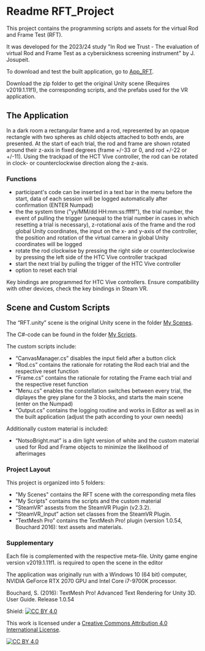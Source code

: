 # Readme RFT_Project

This project contains the programming scripts and assets for the virtual Rod and Frame Test (RFT). 

It was developed for the 2023/24 study "In Rod we Trust - The evaluation of virtual Rod and Frame Test as a cybersickness screening instrument" by J. Josupeit.

To download and test the built application, go to [App_RFT](https://github.com/JudiJ/App_RFT).

Download the zip folder to get the original Unity scene (Requires v2019.1.11f1), the corresponding scripts, and the prefabs used for the VR application.

## The Application
In a dark room a rectangular frame and a rod, represented by an opaque rectangle with two spheres as child objects attached to both ends, are presented.
At the start of each trial, the rod and frame are shown rotated around their z-axis in fixed degrees (frame +/-33 or 0, and rod +/-22 or +/-11). Using the trackpad of the HCT Vive controller, the rod can be rotated in clock- or counterclockwise direction along the z-axis. 

### Functions
- participant's code can be inserted in a text bar in the menu before the start, data of each session will be logged automatically after confirmation (ENTER Numpad)
- the the system time ("yy/MM/dd HH:mm:ss:fffff"), the trial number, the event of pulling the trigger (unequal to the trial number in cases in which resetting a trial is necessary), z-rotational axis of the frame and the rod                global Unity coordinates, the input on the x- and y-axis of the controller, the position and rotation of the virtual camera in global Unity coordinates will be logged
- rotate the rod clockwise by pressing the right side or counterclockwise by pressing the left side of the HTC Vive controller trackpad
- start the next trial by pulling the trigger of the HTC Vive controller
- option to reset each trial

Key bindings are programmed for HTC Vive controllers. Ensure compatibility with other devices, check the key bindings in Steam VR. 

## Scene and Custom Scripts
The “RFT.unity” scene is the original Unity scene in the folder [My Scenes](https://github.com/JudiJ/RFT_Project/tree/main/My%20Scenes). 

The C#-code can be found in the folder [My Scripts](https://github.com/JudiJ/RFT_Project/tree/main/My%20Scripts). 

The custom scripts include: 
- “CanvasManager.cs” disables the input field after a button click
- “Rod.cs”  contains the rationale for rotating the Rod each trial and the  respective reset function
- “Frame.cs” contains the rationale for rotating the Frame each trial and the respective reset function
- “Menu.cs” enables the constellation switches between every trial, the diplayes the grey plane for the 3 blocks, and starts the main scene (enter on the Numpad) 
- “Output.cs” contains the logging routine and works in Editor as well as in the built application (adjust the path according to your own needs)

Additionally custom material is included: 
- “NotsoBright.mat” is a dim light version of white and the custom material used for Rod and Frame objects to minimize the likelihood of afterimages

### Project Layout
This project is organized into 5 folders:
- "My Scenes" contains the RFT scene with the corresponding meta files
- "My Scripts" contains the scripts and the custom material
- “SteamVR” assests from the SteamVR Plugin (v2.3.2).
- “SteamVR_Input” action set classes from the SteamVR Plugin. 
- “TextMesh Pro” contains the TextMesh Pro! plugin (version 1.0.54, Bouchard 2016): text assets and materials.

### Supplementary
Each file is complemented with the respective meta-file.
Unity game engine version v2019.1.11f1. is required to open the scene in the editor

The application was originally run with a Windows 10 (64 bit) computer, NVIDIA GeForce RTX 2070 GPU and Intel Core i7-9700K processor.

Bouchard, S. (2016): TextMesh Pro! Advanced Text Rendering for Unity 3D. User Guide. Release 1.0.54

Shield: [![CC BY 4.0][cc-by-shield]][cc-by]

This work is licensed under a
[Creative Commons Attribution 4.0 International License][cc-by].

[![CC BY 4.0][cc-by-image]][cc-by]

[cc-by]: http://creativecommons.org/licenses/by/4.0/
[cc-by-image]: https://i.creativecommons.org/l/by/4.0/88x31.png
[cc-by-shield]: https://img.shields.io/badge/License-CC%20BY%204.0-lightgrey.svg
